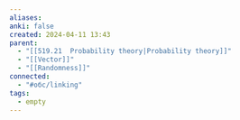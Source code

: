 ```yaml
---
aliases: 
anki: false
created: 2024-04-11 13:43
parent:
  - "[[519.21  Probability theory|Probability theory]]"
  - "[[Vector]]"
  - "[[Randomness]]"
connected:
  - "#обс/linking"
tags:
  - empty
---
```

